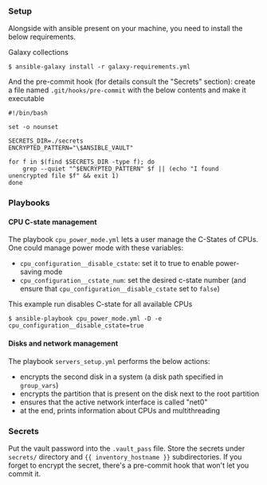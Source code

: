 
### Setup

Alongside with ansible present on your machine, you need to install the below requirements.

Galaxy collections
```
$ ansible-galaxy install -r galaxy-requirements.yml
```
And the pre-commit hook (for details consult the "Secrets" section): create a file named `.git/hooks/pre-commit` with the below contents and make it executable
```
#!/bin/bash

set -o nounset

SECRETS_DIR=./secrets
ENCRYPTED_PATTERN="\$ANSIBLE_VAULT"

for f in $(find $SECRETS_DIR -type f); do
    grep --quiet "^$ENCRYPTED_PATTERN" $f || (echo "I found unencrypted file $f" && exit 1)
done
```

### Playbooks

#### CPU C-state management

The playbook `cpu_power_mode.yml` lets a user manage the C-States of CPUs.
One could manage power mode with these variables:
- `cpu_configuration__disable_cstate`: set it to true to enable power-saving mode
- `cpu_configuration__cstate_num`: set the desired c-state number (and ensure that `cpu_configuration__disable_cstate` set to `false`)

This example run disables C-state for all available CPUs

```
$ ansible-playbook cpu_power_mode.yml -D -e cpu_configuration__disable_cstate=true
```

#### Disks and network management

The playbook `servers_setup.yml` performs the below actions:
- encrypts the second disk in a system (a disk path specified in `group_vars`)
- encrypts the partition that is present on the disk next to the root partition
- ensures that the active network interface is called "net0"
- at the end, prints information about CPUs and multithreading

### Secrets

Put the vault password into the `.vault_pass` file.
Store the secrets under `secrets/` directory and `{{ inventory_hostname }}` subdirectories.
If you forget to encrypt the secret, there's a pre-commit hook that won't let you commit it.
